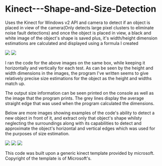 # Kinect---Shape-and-Size-Detection
Uses the Kinect for Windows v2 API and camera to detect if an object is placed in view of the camera(Only detects large pixel clusters to eliminate noise fault detections) and once the object is placed in view, a black and white image of the object's shape is saved plus, it's width/height dimension estimations are calculated and displayed using a formula I created 



<img src = "https://cloud.githubusercontent.com/assets/14356838/18961113/dfd2ecae-8639-11e6-938a-50c44879a395.png">

<img src = "https://cloud.githubusercontent.com/assets/14356838/18961112/dfd300d6-8639-11e6-9556-862d5e4c8c0e.png">

I ran the code for the above images on the same box, while keeping it horizontally and vertically for each test.
As can be seen by the height and width dimensions in the images, the program I've written seems to give relatively
precise size estimations for the object as the height and widths match up.

The output size information can be seen printed on the console as well as the image that the program prints.
The grey lines display the average straight edge that was used when the program calculated the dimensions.


Below are more images showing examples of the code's ability to detect a new object in front of it, and extract only that object's shape whilsty neglecting the surroundings along with its capabilities to detect and approximate the object's horizontal and vertical edges which was used for the purposes of size estimation.

<img src="https://cloud.githubusercontent.com/assets/14356838/18962680/d11e26be-863f-11e6-82bd-daf071dd37f0.png">
<img src="https://cloud.githubusercontent.com/assets/14356838/18962693/e0a4c048-863f-11e6-8c7c-f7ea00e0abde.png">
<img src="https://cloud.githubusercontent.com/assets/14356838/18962686/d9745f04-863f-11e6-8e81-a4669a96563b.png">

This code was built upon a generic kinect template provided by microsoft.
Copyright of the template is of Microsoft's.
